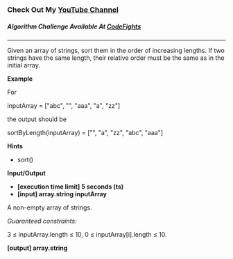 ### Check Out My [YouTube Channel](https://www.YouTube.com/CodingTutorials360)

##### Algorithm Challenge Available At [CodeFights](https://codefights.com/arcade/code-arcade/sorting-outpost/QQB7f8ouAqY6jf7xi)
---
Given an array of strings, sort them in the order of increasing lengths. If two strings have the same length, their relative order must be the same as in the initial array.

**Example**

For

inputArray = ["abc",
              "",
              "aaa",
              "a",
              "zz"]

the output should be

sortByLength(inputArray) = ["",
                            "a",
                            "zz",
                            "abc",
                            "aaa"]

**Hints**
-   sort()

**Input/Output**

- **[execution time limit] 5 seconds (ts)**
- **[input] array.string inputArray**

A non-empty array of strings.

*Guaranteed constraints:*

3 ≤ inputArray.length ≤ 10,
0 ≤ inputArray[i].length ≤ 10.

**[output] array.string**